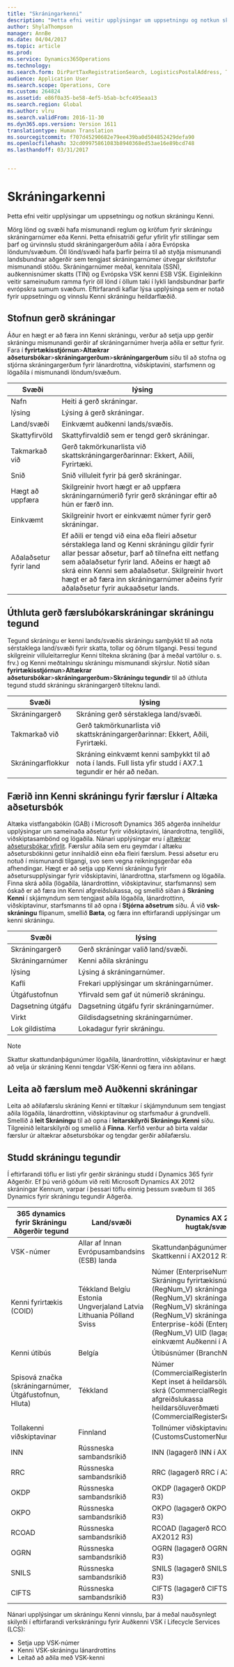 ```yaml
---
title: "Skráningarkenni"
description: "Þetta efni veitir upplýsingar um uppsetningu og notkun skráningu Kenni."
author: ShylaThompson
manager: AnnBe
ms.date: 04/04/2017
ms.topic: article
ms.prod: 
ms.service: Dynamics365Operations
ms.technology: 
ms.search.form: DirPartTaxRegistrationSearch, LogisticsPostalAddress, TaxRegistrationLegislationTypes, TaxRegistrationType
audience: Application User
ms.search.scope: Operations, Core
ms.custom: 264824
ms.assetid: e86f0a35-be58-4ef5-b5ab-bcfc495eaa13
ms.search.region: Global
ms.author: vlru
ms.search.validFrom: 2016-11-30
ms.dyn365.ops.version: Version 1611
translationtype: Human Translation
ms.sourcegitcommit: f707d45290682e79ee439ba0d504852429defa90
ms.openlocfilehash: 32cd09975861083b8940368ed53ae16e89bcd748
ms.lasthandoff: 03/31/2017


---
```


# <a name="registration-ids"></a>Skráningarkenni

Þetta efni veitir upplýsingar um uppsetningu og notkun skráningu Kenni.

Mörg lönd og svæði hafa mismunandi reglum og kröfum fyrir skráningu skráningarnúmer eða Kenni. Þetta efnisatriði gefur yfirlit yfir stillingar sem þarf og úrvinnslu studd skráningargerðum aðila í aðra Evrópska löndum/svæðum. Öll lönd/svæði hafa þarfir þeirra til að styðja mismunandi landsbundnar aðgerðir sem tengjast skráningarnúmer útvegar skrifstofur mismunandi stöðu. Skráningarnúmer meðal, kennitala (SSN), auðkennisnúmer skatts (TIN) og Evrópska VSK kenni ESB VSK. Eiginleikinn veitir sameinuðum ramma fyrir öll lönd í öllum taki í lykli landsbundnar þarfir evrópskra sumum svæðum. Eftirfarandi kaflar lýsa upplýsinga sem er notað fyrir uppsetningu og vinnslu Kenni skráningu heildarflæðið.

## <a name="registration-type-creation"></a>Stofnun gerð skráningar
Áður en hægt er að færa inn Kenni skráningu, verður að setja upp gerðir skráningu mismunandi gerðir af skráningarnúmer hverja aðila er settur fyrir. Fara í **fyrirtækisstjórnun**&gt;**Altækrar aðsetursbókar**&gt;**skráningargerðum**&gt;**skráningargerðum** síðu til að stofna og stjórna skráningargerðum fyrir lánardrottna, viðskiptavini, starfsmenn og lögaðila í mismunandi löndum/svæðum.

|Svæði                 |lýsing      |
|------------------------------|----------------------------|                                                                           
| Nafn                | Heiti á gerð skráningar. |                                                                           
| lýsing         | Lýsing á gerð skráningar. |
| Land/svæði      | Einkvæmt auðkenni lands/svæðis.|
| Skattyfirvöld       | Skattyfirvaldið sem er tengd gerð skráningar.|
| Takmarkað við       | Gerð takmörkunarlista við skattskráningargerðarinnar: Ekkert, Aðili, Fyrirtæki.|
| Snið              | Snið villuleit fyrir þá gerð skráningar.|
| Hægt að uppfæra      | Skilgreinir hvort hægt er að uppfæra skráningarnúmerið fyrir gerð skráningar eftir að hún er færð inn.|
| Einkvæmt              | Skilgreinir hvort er einkvæmt númer fyrir gerð skráningar. |
| Aðalaðsetur fyrir land | Ef aðili er tengd við eina eða fleiri aðsetur sérstaklega land og Kenni skráningu gildir fyrir allar þessar aðsetur, þarf að tilnefna eitt netfang sem aðalaðsetur fyrir land. Aðeins er hægt að skrá einn Kenni sem aðalaðsetur. Skilgreinir hvort hægt er að færa inn skráningarnúmer aðeins fyrir aðalaðsetur fyrir aukaaðsetur lands. |

## <a name="assign-a-registration-type-to-a-registration-category"></a>Úthluta gerð færslubókarskráningar skráningu tegund
Tegund skráningu er kenni lands/svæðis skráningu samþykkt til að nota sérstaklega land/svæði fyrir skatta, tollar og öðrum tilgangi. Þessi tegund skilgreinir villuleitarreglur Kenni tiltekna skráning (þar á meðal vartölur o. s. frv.) og Kenni meðtalningu skráningu mismunandi skýrslur. Notið síðan **fyrirtækisstjórnun**&gt;**Altækrar aðsetursbókar**&gt;**skráningargerðum**&gt;**Skráningu tegundir** til að úthluta tegund studd skráningu skráningargerð tilteknu landi.

| Svæði            | lýsing|
|-----------------------|----------------|
| Skráningargerð     | Skráning gerð sérstaklega land/svæði.|
| Takmarkað við         | Gerð takmörkunarlista við skattskráningargerðarinnar: Ekkert, Aðili, Fyrirtæki.|
| Skráningarflokkur | Skráning einkvæmt kenni samþykkt til að nota í lands. Full lista yfir studd í AX7.1 tegundir er hér að neðan. |

## <a name="enter-registration-ids-for-global-address-book-records"></a>Færið inn Kenni skráningu fyrir færslur í Altæka aðsetursbók
Altæka vistfangabókin (GAB) í Microsoft Dynamics 365 aðgerða inniheldur upplýsingar um sameinaða aðsetur fyrir viðskiptavini, lánardrottna, tengiliði, viðskiptasambönd og lögaðila. Nánari upplýsingar eru í [altækrar aðsetursbókar yfirlit](/dynamics365/operations/organization-administration/overview-global-address-book). Færslur aðila sem eru geymdar í altæku aðsetursbókinni getur innihaldið einn eða fleiri færslum. Þessi aðsetur eru notuð í mismunandi tilgangi, svo sem vegna reikningsgerðar eða afhendingar. Hægt er að setja upp Kenni skráningu fyrir aðsetursupplýsingar fyrir viðskiptavini, lánardrottna, starfsmenn og lögaðila. Finna skrá aðila (lögaðila, lánardrottinn, viðskiptavinur, starfsmanns) sem óskað er að færa inn Kenni afgreiðslukassa, og smellið síðan á **Skráning Kenni** í skjámyndum sem tengjast aðila lögaðila, lánardrottinn, viðskiptavinur, starfsmanns til að opna í **Stjórna aðsetrum** síðu. Á við **vsk-skráningu** flipanum, smellið **Bæta**, og færa inn eftirfarandi upplýsingar um kenni skráningu.

|Svæði                |lýsing                                                |
|---------------------|-----------------------------------------------------------|
| Skráningargerð   | Gerð skráningar valið land/svæði.     |
| Skráningarnúmer | Kenni aðila skráningu                                |
| lýsing         | Lýsing á skráningarnúmer.               |
| Kafli             | Frekari upplýsingar um skráningarnúmer. |
| Útgáfustofnun      | Yfirvald sem gaf út númerið skráningu.        |
| Dagsetning útgáfu         | Dagsetning útgáfu fyrir skráningarnúmer.              |
| Virkt           | Gildisdagsetning skráningarnúmer.           |
| Lok gildistíma          | Lokadagur fyrir skráningu.          |

> [!NOTE]
> Skattur skattundanþágunúmer lögaðila, lánardrottinn, viðskiptavinur er hægt að velja úr skráning Kenni tengdar VSK-Kenni og færa inn aðilans.

## <a name="search-for-records-by-registration-id"></a>Leita að færslum með Auðkenni skráningar
Leita að aðilafærslu skráning Kenni er tiltækur í skjámyndunum sem tengjast aðila lögaðila, lánardrottinn, viðskiptavinur og starfsmaður á grundvelli. Smellið á **leit Skráningu** til að opna í **leitarskilyrði Skráningu Kenni** síðu. Tilgreinið leitarskilyrði og smellið á **Finna**. Kerfið verður að birta valdar færslur úr altækrar aðsetursbókar og tengdar gerðir aðilafærslu.

## <a name="supported-registration-categories"></a>Studd skráningu tegundir
Í eftirfarandi töflu er listi yfir gerðir skráningu studd í Dynamics 365 fyrir Aðgerðir. Ef þú verið góðum við reiti Microsoft Dynamics AX 2012 skráningar Kennum, varpar í þessari töflu einnig þessum svæðum til 365 Dynamics fyrir skráningu tegundir Aðgerða.

| 365 dynamics fyrir Skráningu Aðgerðir tegund         |Land/svæði  | Dynamics AX 2012 hugtak/svæði|
|---------------------------------------------------------------|---------------------|---------------------------------|
| VSK-númer                                                        | Allar af Innan Evrópusambandsins (ESB) landa|  Skattundanþágunúmer (lagagerð Skattkenni í AX2012 R3)|
| Kenni fyrirtækis (COID)                                          | Tékkland Belgíu Estonia Ungverjaland Latvia Lithuania Pólland Sviss | Númer (EnterpriseNumber) Skráningu fyrirtækisnúmer (RegNum\_V) skráningarnúmer (RegNum\_V) skráningarnúmer (RegNum\_V) skráningarnúmer (RegNum\_V) skráningarnúmer Enterprise-kóði (EnterpriseCode) (RegNum\_V) UID (lagagerð einkvæmt Auðkenni í AX2012 R3) |
| Kenni útibús                                                     | Belgía            | Útibúsnúmer (BranchNumber)|
| Spisová značka (skráningarnúmer, Útgáfustofnun, Hluta) | Tékkland     | Númer (CommercialRegisterInsetNumber) Kept inset á heildarsöluverðmæti skrá (CommercialRegister) Hluta afgreiðslukassa heildarsöluverðmæti (CommercialRegisterSection)|
| Tollakenni viðskiptavinar                                           | Finnland | Tollnúmer viðskiptavinar (CustomsCustomerNumber\_FI)|
| INN                                                           | Rússneska sambandsríkið| INN (lagagerð INN í AX2012 R3)|
| RRC                                                           | Rússneska sambandsríkið| RRC (lagagerð RRC í AX2012 R3)|
| OKDP                                                          | Rússneska sambandsríkið| OKDP (lagagerð OKDP í AX2012 R3)|
| OKPO                                                          | Rússneska sambandsríkið| OKPO (lagagerð OKPO í AX2012 R3)|
| RCOAD                                                         | Rússneska sambandsríkið| RCOAD (lagagerð RCOAD í AX2012 R3)|
| OGRN                                                          | Rússneska sambandsríkið| OGRN (lagagerð OGRN í AX2012 R3) |
| SNILS                                                         | Rússneska sambandsríkið| SNILS (lagagerð SNILS í AX2012 R3)|
| CIFTS                                                         | Rússneska sambandsríkið| CIFTS (lagagerð CIFTS í AX2012 R3)|

Nánari upplýsingar um skráningu Kenni vinnslu, þar á meðal nauðsynlegt skilyrði í eftirfarandi verkskráningu fyrir Auðkenni VSK í Lifecycle Services (LCS):

-   Setja upp VSK-númer
-   Kenni VSK-skráningu lánardrottins
-    Leitað að aðila með VSK-kenni



